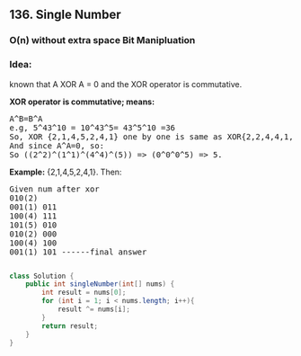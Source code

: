 ## 136. Single Number


### O(n) without extra space Bit Manipluation   
### Idea:  
known that A XOR A = 0 and the XOR operator is commutative.

**XOR operator is commutative; means:**
<pre>
A^B=B^A  
e.g, 5^43^10 = 10^43^5= 43^5^10 =36  
So, XOR {2,1,4,5,2,4,1} one by one is same as XOR{2,2,4,4,1,1,5};  
And since A^A=0, so:  
So ((2^2)^(1^1)^(4^4)^(5)) => (0^0^0^5) => 5.  
</pre>


**Example:**
{2,1,4,5,2,4,1}. Then:
<pre>Given num after xor  
010(2)  
001(1) 011  
100(4) 111  
101(5) 010  
010(2) 000  
100(4) 100  
001(1) 101 ------final answer  
</pre>

```java

class Solution {
    public int singleNumber(int[] nums) {
        int result = nums[0];
        for (int i = 1; i < nums.length; i++){
            result ^= nums[i];
        }
        return result;
    }
}

```
